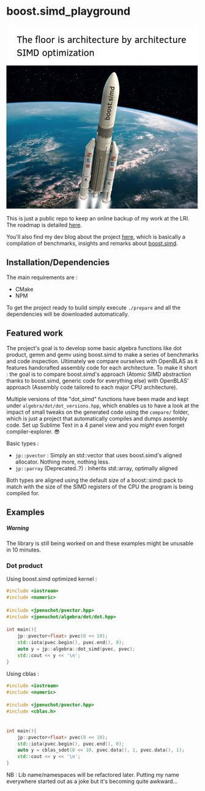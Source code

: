 # boost.simd_playground

![](./boostsimd-floor-is.jpg)

This is just a public repo to keep an online backup of my work at the LRI. The roadmap is detailed [here](./TODO.md).

You'll also find my dev blog about the project [here](http://www.penuch.it/boost.simd_playground/), which is basically a compilation of benchmarks, insights and remarks about [boost.simd](https://github.com/NumScale/boost.simd).

## Installation/Dependencies

The main requirements are :

-	CMake
-	NPM

To get the project ready to build simply execute ```./prepare``` and all the dependencies will be downloaded automatically.

## Featured work

The project's goal is to develop some basic algebra functions like dot product, gemm and gemv using boost.simd to make a series of benchmarks and code inspection. Ultimately we compare ourselves with OpenBLAS as it features handcrafted assembly code for each architecture. To make it short : the goal is to compare boost.simd's approach (Atomic SIMD abstraction thanks to boost.simd, generic code for everything else) with OpenBLAS' approach (Assembly code tailored to each major CPU architecture).

Multiple versions of thte "dot_simd" functions have been made and kept under ```algebra/dot/dot_versions.hpp```, which enables us to have a look at the impact of small tweaks on the generated code using the ```compare/``` folder, which is just a project that automatically compiles and dumps assembly code. Set up Sublime Text in a 4 panel view and you *might* even forget compiler-explorer. :sunglasses:

Basic types :

- ```jp::pvector``` : Simply an std::vector that uses boost.simd's aligned allocator. Nothing more, nothing less.
- ```jp::parray``` (Deprecated..?) : Inherits std::array, optimally aligned

Both types are aligned using the default size of a boost::simd::pack to match with the size of the SIMD registers of the CPU the program is being compiled for.

## Examples

##### Warning

The library is still being worked on and these examples might be unusable in 10 minutes.

### Dot product

Using boost.simd optimized kernel :

```C++
#include <iostream>
#include <numeric>

#include <jpenuchot/pvector.hpp>
#include <jpenuchot/algebra/dot/dot.hpp>

int main(){
	jp::pvector<float> pvec(8 << 10);
	std::iota(pvec.begin(), pvec.end(), 0);
	auto y = jp::algebra::dot_simd(pvec, pvec);
	std::cout << y << '\n';
}
```

Using cblas :

```C++
#include <iostream>
#include <numeric>

#include <jpenuchot/pvector.hpp>
#include <cblas.h>


int main(){
	jp::pvector<float> pvec(8 << 10);
	std::iota(pvec.begin(), pvec.end(), 0);
	auto y = cblas_sdot(8 << 10, pvec.data(), 1, pvec.data(), 1);
	std::cout << y << '\n';
}
```

NB : Lib name/namespaces will be refactored later. Putting my name everywhere started out as a joke but it's becoming quite awkward...
